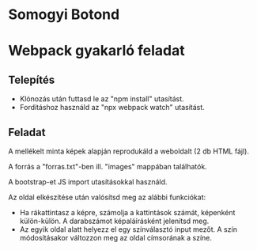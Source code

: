 # Somogyi Botond
# Webpack gyakarló feladat

## Telepítés

* Klónozás után futtasd le az "npm install" utasítást.
* Fordításhoz használd az "npx webpack watch" utasítást.

## Feladat

A mellékelt minta képek alapján reprodukáld a weboldalt (2 db HTML fájl).

A forrás a "forras.txt"-ben ill. "images" mappában találhatók.

A bootstrap-et JS import utasításokkal használd.

Az oldal elkészítése után valósítsd meg az alábbi funkciókat:

* Ha rákattintasz a képre, számolja a kattintások számát, képenként külön-külön. A darabszámot képaláírásként jelenítsd meg.
* Az egyik oldal alatt helyezz el egy színválasztó input mezőt. A szín módosításakor változzon meg az oldal címsorának a színe.
